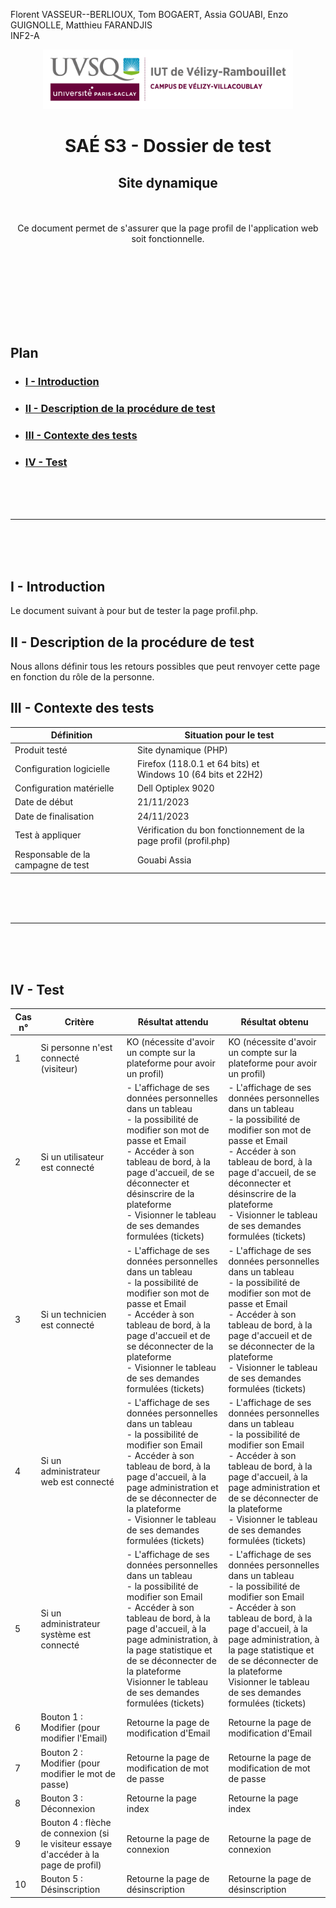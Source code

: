 Florent VASSEUR--BERLIOUX, Tom BOGAERT, Assia GOUABI, Enzo GUIGNOLLE, Matthieu FARANDJIS<br>
INF2-A

<div align="center">
<img height="95" width="400" src="../../img/IUT_Velizy_Villacoublay_logo_2020_ecran.png" title="logo uvsq vélizy"/>

# SAÉ S3 - Dossier de test
## Site dynamique

<br><br>
Ce document permet de s'assurer que la page profil de l'application web soit fonctionnelle. 

</div>

<br><br><br><br><br><br><br>

## Plan
- ### [I - Introduction](#I)
- ### [II - Description de la procédure de test](#II)
- ### [III - Contexte des tests](#III)
- ### [IV - Test ](#IV)


<br><br><br>

----------

<br><br><br>

## <a name="I"></a>I - Introduction

Le document suivant à pour but de tester la page profil.php.
<br>

## <a name="II"></a>II - Description de la procédure de test

Nous allons définir tous les retours possibles que peut renvoyer cette page en fonction du rôle de la personne. 
<br>

## <a name="III"></a>III - Contexte des tests

| Définition                         | Situation pour le test                                            |
|------------------------------------|-------------------------------------------------------------------|
| Produit testé                      | Site dynamique (PHP)                                              |
| Configuration logicielle           | Firefox (118.0.1 et 64 bits) et<br/>Windows 10 (64 bits et 22H2)  |
| Configuration matérielle           | Dell Optiplex 9020                                                |
| Date de début                      | 21/11/2023                                                        |
| Date de finalisation               | 24/11/2023                                                        |
| Test à appliquer                   | Vérification du bon fonctionnement de la page profil (profil.php) |
| Responsable de la campagne de test | Gouabi Assia                                                      |

<br><br><br>

----------

<br><br><br>

## <a name="IV"></a>IV - Test

| Cas n° | Critère                                                                              | Résultat attendu                                                                                                                                                                                                                                                                                              | Résultat obtenu                                                                                                                                                                                                                                                                                               |
|--------|--------------------------------------------------------------------------------------|---------------------------------------------------------------------------------------------------------------------------------------------------------------------------------------------------------------------------------------------------------------------------------------------------------------|---------------------------------------------------------------------------------------------------------------------------------------------------------------------------------------------------------------------------------------------------------------------------------------------------------------|
| 1      | Si personne n'est connecté (visiteur)                                                | KO (nécessite d'avoir un compte sur la plateforme pour avoir un profil)                                                                                                                                                                                                                                       | KO (nécessite d'avoir un compte sur la plateforme pour avoir un profil)                                                                                                                                                                                                                                       |
| 2      | Si un utilisateur est connecté                                                       | - L'affichage de ses données personnelles dans un tableau <br> - la possibilité de modifier son mot de passe et Email <br> - Accéder à son tableau de bord, à la page d'accueil, de se déconnecter et désinscrire de la plateforme <br> - Visionner le tableau de ses demandes formulées (tickets)                           | - L'affichage de ses données personnelles dans un tableau <br> - la possibilité de modifier son mot de passe et Email <br> - Accéder à son tableau de bord, à la page d'accueil, de se déconnecter et désinscrire de la plateforme <br> - Visionner le tableau de ses demandes formulées (tickets)                           |
| 3      | Si un technicien est connecté                                                        | - L'affichage de ses données personnelles dans un tableau <br> - la possibilité de modifier son mot de passe et Email <br> - Accéder à son tableau de bord, à la page d'accueil et de se déconnecter de la plateforme <br> - Visionner le tableau de ses demandes formulées (tickets)                           | - L'affichage de ses données personnelles dans un tableau <br> - la possibilité de modifier son mot de passe et Email <br> - Accéder à son tableau de bord, à la page d'accueil et de se déconnecter de la plateforme <br> - Visionner le tableau de ses demandes formulées (tickets)                           |
| 4      | Si un administrateur web est connecté                                                | - L'affichage de ses données personnelles dans un tableau <br> - la possibilité de modifier son Email <br> - Accéder à son tableau de bord, à la page d'accueil, à la page administration et de se déconnecter de la plateforme <br> - Visionner le tableau de ses demandes formulées (tickets) |  - L'affichage de ses données personnelles dans un tableau <br> - la possibilité de modifier son Email <br> - Accéder à son tableau de bord, à la page d'accueil, à la page administration et de se déconnecter de la plateforme <br> - Visionner le tableau de ses demandes formulées (tickets) |
| 5      | Si un administrateur système est connecté                                            | - L'affichage de ses données personnelles dans un tableau <br> - la possibilité de modifier son Email <br>  - Accéder à son tableau de bord, à la page d'accueil, à la page administration, à la page statistique et de se déconnecter de la plateforme <br> Visionner le tableau de ses demandes formulées (tickets) | - L'affichage de ses données personnelles dans un tableau <br> - la possibilité de modifier son Email <br>  - Accéder à son tableau de bord, à la page d'accueil, à la page administration, à la page statistique et de se déconnecter de la plateforme <br> Visionner le tableau de ses demandes formulées (tickets) |
| 6      | Bouton 1 : Modifier (pour modifier l'Email)                                          | Retourne la page de modification d'Email                                                                                                                                                                                                                                                                      | Retourne la page de modification d'Email                                                                                                                                                                                                                                                                      |
| 7      | Bouton 2 : Modifier (pour modifier le mot de passe)                                  | Retourne la page de modification de mot de passe                                                                                                                                                                                                                                                              | Retourne la page de modification de mot de passe                                                                                                                                                                                                                                                              |
| 8      | Bouton 3 : Déconnexion                                                               | Retourne la page index                                                                                                                                                                                                                                                                                        | Retourne la page index                                                                                                                                                                                                                                                                                        |
| 9      | Bouton 4 : flèche de connexion (si le visiteur essaye d'accéder à la page de profil) | Retourne la page de connexion                                                                                                                                                                                                                                                                                 | Retourne la page de connexion                                                                                                                                                                                                                                                                                 |
| 10      | Bouton 5 : Désinscription | Retourne la page de désinscription                                                                                                                                                                                                                                                                                 | Retourne la page de désinscription                                                                                                                                                                                                                                                                             |

